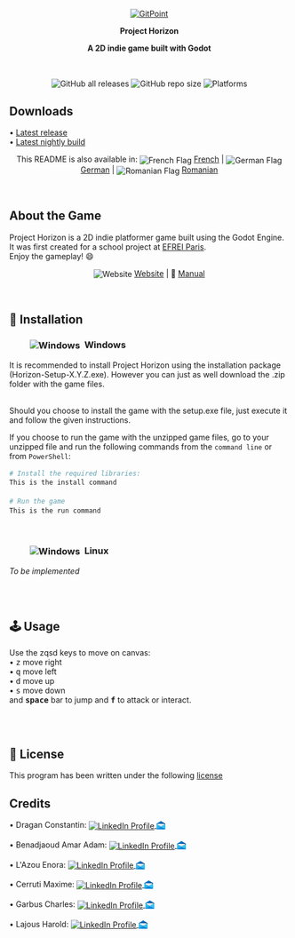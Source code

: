 <a href="https://github.com/Dragan-Constantin/Transverse-S2-Project/" target="_blank"><p align="center"> <img alt="GitPoint" title="GameTitle" src="https://preview.redd.it/gb0vk8b5yfr61.png?width=928&format=png&auto=webp&s=ba11a7804fafaedf8edbf10c85c3ff802ef973dc" width="225"></p></a>

<p align="center"><b>Project Horizon</b></p>
<p align="center"><b>A 2D indie game built with Godot</b></p><br>
<p align="center">
  <img align="center" alt="GitHub all releases" src="https://img.shields.io/github/downloads/Dragan-Constantin/Transverse-S2-Project/total?style=for-the-badge">
  <img align="center" alt="GitHub repo size" src="https://img.shields.io/github/repo-size/Dragan-Constantin/Transverse-S2-Project?color=brightgreen&label=Size&style=for-the-badge">
  <img align="center" alt="Platforms" src="https://img.shields.io/badge/Platform-windows%20%20%7C%20%20linux-lightgrey?style=for-the-badge">
</p>

<h2 align="left">Downloads</h2>
<p align="left">
  • <a href="link" target="_blank">Latest release</a><br>
  • <a href="link" target="_blank">Latest nightly build</a><br>
</p>
<p align="center">This README is also available in:
  <img align="center" alt="French Flag" width="18px" src="https://raw.githubusercontent.com/Dragan-Constantin/myicons/main/flag-France.png?token=AWLZ6NKLYR42NJENNEPLOQLB2RO5U">
  <a href="https://github.com/Dragan-Constantin/Transverse-S2-Project/blob/main/README_Fr.md" target="_blank">French</a> |
  <img align="center" alt="German Flag" width="18px" src="https://raw.githubusercontent.com/Dragan-Constantin/myicons/main/flag-Deutschland.png?token=AWLZ6NKAZF6RRW3UNZEFGL3B2RPAI">
  <a href="https://github.com/Dragan-Constantin/Transverse-S2-Project/blob/main/README_De.md" target="_blank">German</a> |
  <img align="center" alt="Romanian Flag" width="18px" src="https://raw.githubusercontent.com/Dragan-Constantin/myicons/main/flag-Romania.png?token=AWLZ6NL6PTFAXRU3BJTLK6LB2RO3G">
  <a href="https://github.com/Dragan-Constantin/Transverse-S2-Project/blob/main/README_Ro.md" target="_blank">Romanian</a>
</p>

<br>
<h2 align="left">About the Game</h2>
Project Horizon is a 2D indie platformer game built using the Godot Engine.
It was first created for a school project at <a href="https://www.efrei.fr/" target="_blank">EFREI Paris</a>.<br>
Enjoy the gameplay! 😄

<p align="center">
  <img align="center" alt="Website" width="18px" src="https://raw.githubusercontent.com/Dragan-Constantin/myicons/main/yellow-globe-icon.png?token=AWLZ6NKYWPDI7QBJS4EPMOLB2RNHO">
  <a href="link to website" target="_blank">Website</a> | 📖
  <a href="link to wiki" target="_blank">Manual</a>
</p>

<br>
<h2 align="left">💽 Installation</h2>
<!-- <h3 align="left">   ►  Windows</h3> -->
<h3 align="left">
    
  <img align="center" alt="Windows" width="20px" src="https://raw.githubusercontent.com/Dragan-Constantin/myicons/main/windows-icon.png?token=AWLZ6NLVQKJJSI7EM76PCJDB2RTAO">
   Windows
</h3>
<p align="left">
  It is recommended to install Project Horizon using the installation package
  (Horizon-Setup-X.Y.Z.exe).
  However you can just as well download the .zip folder with the game files.
</p>
<br>
Should you choose to install the game with the setup.exe file, just execute it and follow the given instructions.
<br>

If you choose to run the game with the unzipped game files, go to your unzipped file and run the following commands
from the `command line` or from `PowerShell`:

```bash
# Install the required libraries:
This is the install command

# Run the game
This is the run command
```

<br>

<h3 align="left">
    
  <img align="center" alt="Windows" width="22px" src="https://raw.githubusercontent.com/Dragan-Constantin/myicons/main/linux-icon.png?token=AWLZ6NOIB3R2LJMSP5VBLV3B2RVXE">
   Linux
</h3>
<i>To be implemented</i>

<br><br>

<h2 align="left">🕹 Usage</h2>
<!--Use the arrow keys to move on canvas:<br>-->
Use the zqsd keys to move on canvas:<br>
<!--  • <kbd>➡️</kbd> move right<br>
  • <kbd>⬅️</kbd> move left<br>
  • <kbd>⬆️</kbd> move up<br>
  • <kbd>⬇️</kbd> move down<br>-->
  • <kbd>z</kbd> move right<br>
  • <kbd>q</kbd> move left<br>
  • <kbd>d</kbd> move up<br>
  • <kbd>s</kbd> move down<br>
and <kbd><b>space</b></kbd> bar to jump and <kbd><b>f</b></kbd> to attack or interact.

<br><br>

<h2 align="left">📜 License</h2>
This program has been written under the following <a href="https://github.com/Dragan-Constantin/Transverse-S2-Project/blob/main/LICENSE" target="_blank">license</a>


<br>
<h2 align="left">Credits</h2>
<p align="left">
  • Dragan Constantin:
  <a href="https://www.linkedin.com/in/dragan-constantin/" target="_blank">
    <img align="center" alt="LinkedIn Profile" width="16px" src="https://raw.githubusercontent.com/Dragan-Constantin/myicons/main/linkedin-icon.png?token=AWLZ6NKTBE2KIUVET24RFFTB2RWYS">
  </a>
<a href="mailto:constantin.dragan@efrei.net?cc=firstname.lastname@efrei.net
&subject=Project%20Horizon
&body=%0A-----------%0APlease%20indicate%20your%20name%20and%20surname%20and%20how%20you%20came%20to%20find%20this%20repository.%0AIf%20your%20are,%20or%20were,%20a%20student%20at%20EFREI,%20please%20indicate%20your%20class%20(along%20with%20the%20section)%0A%0AThank%20you%20in%20advance,%0AThe%20Team%20at%20StudioName.%0A-----------%0A%0A" target="_blank">
    <img align="center" alt="E-Mail" width="16px" src="https://raw.githubusercontent.com/Ollianels/myicons/main/mail-icon.png">
  </a><br>
<br>
  • Benadjaoud Amar Adam:
  <a href="https://www.linkedin.com/in/amar-adam-benadjaoud-29604b252/" target="_blank">
    <img align="center" alt="LinkedIn Profile" width="16px" src="https://raw.githubusercontent.com/Dragan-Constantin/myicons/main/linkedin-icon.png?token=AWLZ6NKTBE2KIUVET24RFFTB2RWYS">
  </a>
<a href="mailto:amar-adam.benadjaoud@efrei.net?cc=firstname.lastname@efrei.net
&subject=Project%20Horizon
&body=%0A-----------%0APlease%20indicate%20your%20name%20and%20surname%20and%20how%20you%20came%20to%20find%20this%20repository.%0AIf%20your%20are,%20or%20were,%20a%20student%20at%20EFREI,%20please%20indicate%20your%20class%20(along%20with%20the%20section)%0A%0AThank%20you%20in%20advance,%0AThe%20Team%20at%20StudioName.%0A-----------%0A%0A" target="_blank">
    <img align="center" alt="E-Mail" width="16px" src="https://raw.githubusercontent.com/Ollianels/myicons/main/mail-icon.png">
  </a><br>
<br>
  • L'Azou Enora:
  <a href="https://www.linkedin.com/in/enora-l-azou-a37913251/" target="_blank">
    <img align="center" alt="LinkedIn Profile" width="16px" src="https://raw.githubusercontent.com/Dragan-Constantin/myicons/main/linkedin-icon.png?token=AWLZ6NKTBE2KIUVET24RFFTB2RWYS">
  </a>
<a href="mailto:enora.l.azou@efrei.net@efrei.net?cc=firstname.lastname@efrei.net
&subject=Project%20Horizon
&body=%0A-----------%0APlease%20indicate%20your%20name%20and%20surname%20and%20how%20you%20came%20to%20find%20this%20repository.%0AIf%20your%20are,%20or%20were,%20a%20student%20at%20EFREI,%20please%20indicate%20your%20class%20(along%20with%20the%20section)%0A%0AThank%20you%20in%20advance,%0AThe%20Team%20at%20StudioName.%0A-----------%0A%0A" target="_blank">
    <img align="center" alt="E-Mail" width="16px" src="https://raw.githubusercontent.com/Ollianels/myicons/main/mail-icon.png">
  </a><br>
<br>
  • Cerruti Maxime:
  <a href="https://www.linkedin.com/in/maxime-cerruti-b4557823a/" target="_blank">
    <img align="center" alt="LinkedIn Profile" width="16px" src="https://raw.githubusercontent.com/Dragan-Constantin/myicons/main/linkedin-icon.png?token=AWLZ6NKTBE2KIUVET24RFFTB2RWYS">
  </a>
<a href="mailto:maxime.cerruti@efrei.net?cc=firstname.lastname@efrei.net
&subject=Project%20Horizon
&body=%0A-----------%0APlease%20indicate%20your%20name%20and%20surname%20and%20how%20you%20came%20to%20find%20this%20repository.%0AIf%20your%20are,%20or%20were,%20a%20student%20at%20EFREI,%20please%20indicate%20your%20class%20(along%20with%20the%20section)%0A%0AThank%20you%20in%20advance,%0AThe%20Team%20at%20StudioName.%0A-----------%0A%0A" target="_blank">
    <img align="center" alt="E-Mail" width="16px" src="https://raw.githubusercontent.com/Ollianels/myicons/main/mail-icon.png">
  </a><br>
<br>
  • Garbus Charles:
  <a href="https://www.linkedin.com/in/charles-garbus-986103249/" target="_blank">
    <img align="center" alt="LinkedIn Profile" width="16px" src="https://raw.githubusercontent.com/Dragan-Constantin/myicons/main/linkedin-icon.png?token=AWLZ6NKTBE2KIUVET24RFFTB2RWYS">
  </a>
<a href="mailto:charles.garbus@efrei.net?cc=firstname.lastname@efrei.net
&subject=Project%20Horizon
&body=%0A-----------%0APlease%20indicate%20your%20name%20and%20surname%20and%20how%20you%20came%20to%20find%20this%20repository.%0AIf%20your%20are,%20or%20were,%20a%20student%20at%20EFREI,%20please%20indicate%20your%20class%20(along%20with%20the%20section)%0A%0AThank%20you%20in%20advance,%0AThe%20Team%20at%20StudioName.%0A-----------%0A%0A" target="_blank">
    <img align="center" alt="E-Mail" width="16px" src="https://raw.githubusercontent.com/Ollianels/myicons/main/mail-icon.png">
  </a><br>
<br>
  • Lajous Harold:
  <a href="https://www.linkedin.com/in/harold-lajous-02a374233/" target="_blank">
    <img align="center" alt="LinkedIn Profile" width="16px" src="https://raw.githubusercontent.com/Dragan-Constantin/myicons/main/linkedin-icon.png?token=AWLZ6NKTBE2KIUVET24RFFTB2RWYS">
  </a>
<a href="mailto:harold.lajous@efrei.net?cc=firstname.lastname@efrei.net
&subject=Project%20Horizon
&body=%0A-----------%0APlease%20indicate%20your%20name%20and%20surname%20and%20how%20you%20came%20to%20find%20this%20repository.%0AIf%20your%20are,%20or%20were,%20a%20student%20at%20EFREI,%20please%20indicate%20your%20class%20(along%20with%20the%20section)%0A%0AThank%20you%20in%20advance,%0AThe%20Team%20at%20StudioName.%0A-----------%0A%0A" target="_blank">
    <img align="center" alt="E-Mail" width="16px" src="https://raw.githubusercontent.com/Ollianels/myicons/main/mail-icon.png">
  </a><br>
<br>
</p>

